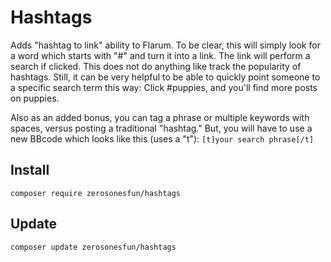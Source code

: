 # Hashtags
Adds "hashtag to link" ability to Flarum. To be clear, this will simply look for a word which starts with "#" and turn it into a link. The link will perform a search if clicked. This does not do anything like track the popularity of hashtags. Still, it can be very helpful to be able to quickly point someone to a specific search term this way: Click #puppies, and you'll find more posts on puppies.

Also as an added bonus, you can tag a phrase or multiple keywords with spaces, versus posting a traditional "hashtag." But, you will have to use a new BBcode which looks like this (uses a "t"):
`[t]your search phrase[/t]`

## Install
`composer require zerosonesfun/hashtags`

## Update
`composer update zerosonesfun/hashtags`
